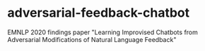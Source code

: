 # adversarial-feedback-chatbot

EMNLP 2020 findings paper "Learning Improvised Chatbots from Adversarial Modifications of Natural Language Feedback"

